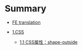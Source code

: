 # Summary

* [FE translation](README.md)

* [1.CSS](CSS/README.md)
  * [1.1 CSS属性：shape-outside](CSS/shape-outside/ch.md)